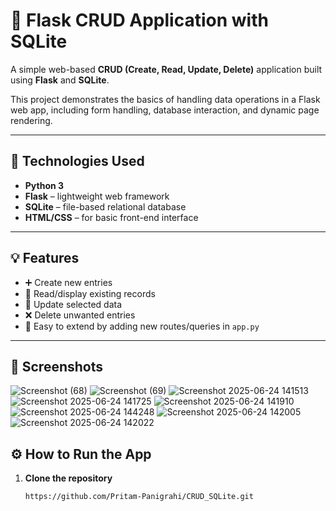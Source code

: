 # 🔄 Flask CRUD Application with SQLite

A simple web-based **CRUD (Create, Read, Update, Delete)** application built using **Flask** and **SQLite**.

This project demonstrates the basics of handling data operations in a Flask web app, including form handling, database interaction, and dynamic page rendering.

---

## 🧰 Technologies Used

- **Python 3**
- **Flask** – lightweight web framework
- **SQLite** – file-based relational database
- **HTML/CSS** – for basic front-end interface

---

## 💡 Features

- ➕ Create new entries
- 📄 Read/display existing records
- 📝 Update selected data
- ❌ Delete unwanted entries
- 🧠 Easy to extend by adding new routes/queries in `app.py`

---

## 📸 Screenshots

![Screenshot (68)](https://github.com/user-attachments/assets/928b4d95-ceee-4ccf-a343-60bd7b4e5b30)
![Screenshot (69)](https://github.com/user-attachments/assets/4010e93d-9a0a-4c67-aafd-cb6269023e74)
![Screenshot 2025-06-24 141513](https://github.com/user-attachments/assets/fc8c755b-3e45-45a1-a21a-ef1e7fe892b1)
![Screenshot 2025-06-24 141725](https://github.com/user-attachments/assets/c9ff2054-9b69-4aab-a8be-cf9e87fe64fa)
![Screenshot 2025-06-24 141910](https://github.com/user-attachments/assets/f607c0a8-005d-441b-8fc0-d7fc2969715b)
![Screenshot 2025-06-24 144248](https://github.com/user-attachments/assets/aacc6d74-9404-4546-a6d4-ed55339d1691)
![Screenshot 2025-06-24 142005](https://github.com/user-attachments/assets/bd4a62a1-998e-4cd5-8c7f-721db2110351)
![Screenshot 2025-06-24 142022](https://github.com/user-attachments/assets/71c104dc-2883-4d90-931a-08f59d56e455)




## ⚙️ How to Run the App

1. **Clone the repository**
   ```bash
   https://github.com/Pritam-Panigrahi/CRUD_SQLite.git
